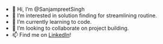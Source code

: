 - 👋 Hi, I’m @SanjampreetSingh
- 👀 I’m interested in solution finding for streamlining routine.
- 🌱 I’m currently learning to code.
- 💞️ I’m looking to collaborate on project building.
- 📫 Find me on [LinkedIn](https://www.linkedin.com/in/sanjampreetsingh/)! 

<!---
SanjampreetSingh/SanjampreetSingh is a ✨ special ✨ repository because its `README.md` (this file) appears on your GitHub profile.
You can click the Preview link to take a look at your changes.
--->
